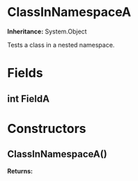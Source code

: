 # ClassInNamespaceA

**Inheritance:** System.Object  
  
Tests a class in a nested namespace.

# Fields

## int FieldA

# Constructors

##  ClassInNamespaceA()

**Returns:**  

